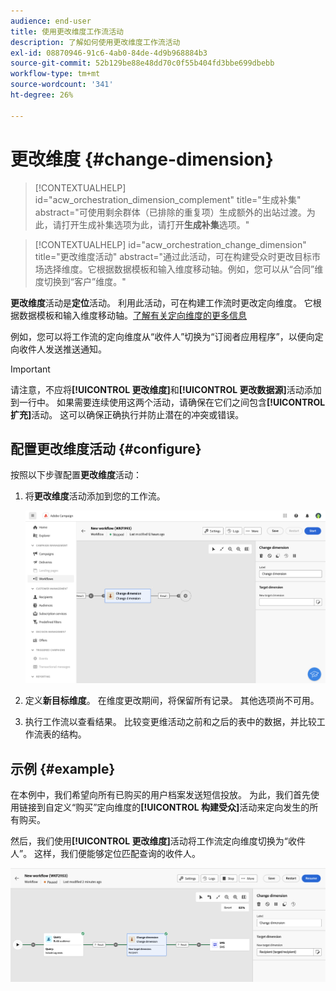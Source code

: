 ```yaml
---
audience: end-user
title: 使用更改维度工作流活动
description: 了解如何使用更改维度工作流活动
exl-id: 08870946-91c6-4ab0-84de-4d9b968884b3
source-git-commit: 52b129be88e48dd70c0f55b404fd3bbe699dbebb
workflow-type: tm+mt
source-wordcount: '341'
ht-degree: 26%

---
```


# 更改维度 {#change-dimension}

>[!CONTEXTUALHELP]
>id="acw_orchestration_dimension_complement"
>title="生成补集"
>abstract="可使用剩余群体（已排除的重复项）生成额外的出站过渡。为此，请打开生成补集选项为此，请打开&#x200B;**生成补集**&#x200B;选项。"

>[!CONTEXTUALHELP]
>id="acw_orchestration_change_dimension"
>title="更改维度活动"
>abstract="通过此活动，可在构建受众时更改目标市场选择维度。它根据数据模板和输入维度移动轴。例如，您可以从“合同”维度切换到“客户”维度。"

**更改维度**&#x200B;活动是&#x200B;**定位**&#x200B;活动。 利用此活动，可在构建工作流时更改定向维度。 它根据数据模板和输入维度移动轴。[了解有关定向维度的更多信息](../../audience/about-recipients.md#targeting-dimensions)

例如，您可以将工作流的定向维度从“收件人”切换为“订阅者应用程序”，以便向定向收件人发送推送通知。

>[!IMPORTANT]
>
>请注意，不应将&#x200B;**[!UICONTROL 更改维度]**&#x200B;和&#x200B;**[!UICONTROL 更改数据源]**&#x200B;活动添加到一行中。 如果需要连续使用这两个活动，请确保在它们之间包含&#x200B;**[!UICONTROL 扩充]**&#x200B;活动。 这可以确保正确执行并防止潜在的冲突或错误。

## 配置更改维度活动 {#configure}

按照以下步骤配置&#x200B;**更改维度**&#x200B;活动：

1. 将&#x200B;**更改维度**&#x200B;活动添加到您的工作流。

   ![](../assets/workflow-change-dimension.png)

1. 定义&#x200B;**新目标维度**。 在维度更改期间，将保留所有记录。 其他选项尚不可用。

1. 执行工作流以查看结果。 比较变更维活动之前和之后的表中的数据，并比较工作流表的结构。

## 示例 {#example}

在本例中，我们希望向所有已购买的用户档案发送短信投放。 为此，我们首先使用链接到自定义“购买”定向维度的&#x200B;**[!UICONTROL 构建受众]**&#x200B;活动来定向发生的所有购买。

然后，我们使用&#x200B;**[!UICONTROL 更改维度]**&#x200B;活动将工作流定向维度切换为“收件人”。 这样，我们便能够定位匹配查询的收件人。

![](../assets/workflow-change-dimension-example.png)

